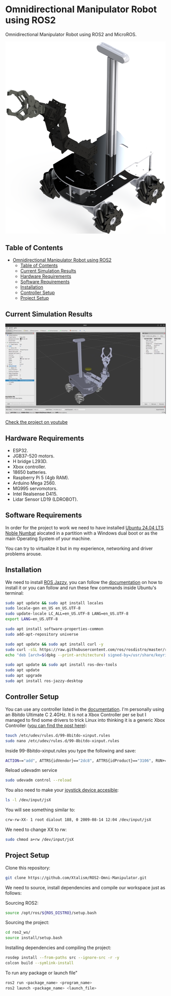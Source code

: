 # Omnidirectional Manipulator Robot using ROS2

Omnidirectional Manipulator Robot using ROS2 and MicroROS.

![Omnidirectional Manipulator](render.png)

## Table of Contents
- [Omnidirectional Manipulator Robot using ROS2](#omnidirectional-manipulator-robot-using-ros2)
  - [Table of Contents](#table-of-contents)
  - [Current Simulation Results](#current-simulation-results)
  - [Hardware Requirements](#hardware-requirements)
  - [Software Requirements](#software-requirements)
  - [Installation](#installation)
  - [Controller Setup](#controller-setup)
  - [Project Setup](#project-setup)

## Current Simulation Results
[![Demonstration](thumbnail.png)](https://github.com/user-attachments/assets/ba8df593-bef8-4f35-8d6c-bd66c7a07a65)

[Check the project on youtube](https://youtu.be/Ag-K_ZEC1xM) 

## Hardware Requirements
- ESP32.
- JGB37-520 motors.
- H bridge L293D.
- Xbox controller.
- 18650 batteries.
- Raspberry Pi 5 (4gb RAM).
- Arduino Mega 2560.
- MG995 servomotors.
- Intel Realsense D415.
- Lidar Sensor LD19 (LDROBOT).

## Software Requirements
In order for the project to work we need to have installed [Ubuntu 24.04 LTS Noble Numbat](https://releases.ubuntu.com/noble/) alocated
in a partition with a Windows dual boot or as the main Operating System of your machine. 

You can try to virtualize it but in my experience, networking and driver problems arouse.

## Installation
We need to install [ROS Jazzy](https://wiki.ros.org/jazzy), you can follow the [documentation](https://docs.ros.org/en/jazzy/Installation/Ubuntu-Install-Debs.html) on how to install it or you can follow and run these few commands inside Ubuntu's terminal:

```bash
sudo apt update && sudo apt install locales
sudo locale-gen en_US en_US.UTF-8
sudo update-locale LC_ALL=en_US.UTF-8 LANG=en_US.UTF-8
export LANG=en_US.UTF-8
```

```bash
sudo apt install software-properties-common
sudo add-apt-repository universe
```

```bash
sudo apt update && sudo apt install curl -y
sudo curl -sSL https://raw.githubusercontent.com/ros/rosdistro/master/ros.key -o /usr/share/keyrings/ros-archive-keyring.gpg
echo "deb [arch=$(dpkg --print-architecture) signed-by=/usr/share/keyrings/ros-archive-keyring.gpg] http://packages.ros.org/ros2/ubuntu $(. /etc/os-release && echo $UBUNTU_CODENAME) main" | sudo tee /etc/apt/sources.list.d/ros2.list > /dev/null
```

```bash
sudo apt update && sudo apt install ros-dev-tools
sudo apt update
sudo apt upgrade
sudo apt install ros-jazzy-desktop
```

## Controller Setup
You can use any controller listed in the [documentation](http://wiki.ros.org/joy). I'm personally
using an 8bitdo Ultimate C 2.4GHz. It is not a Xbox Controller per se but I managed to find some drivers to 
trick Linux into thinking it is a generic Xbox Controller ([you can find the post here](https://gist.github.com/ammuench/0dcf14faf4e3b000020992612a2711e2)):

```bash
touch /etc/udev/rules.d/99-8bitdo-xinput.rules
sudo nano /etc/udev/rules.d/99-8bitdo-xinput.rules
```
Inside 99-8bitdo-xinput.rules you type the following and save:
```bash
ACTION=="add", ATTRS{idVendor}=="2dc8", ATTRS{idProduct}=="3106", RUN+="/sbin/modprobe xpad", RUN+="/bin/sh -c 'echo 2dc8 3106 > /sys/bus/usb/drivers/xpad/new_id'"
```

Reload udevadm service
```bash
sudo udevadm control --reload
```

You also need to make your [joystick device accesible](http://wiki.ros.org/joy/Tutorials/ConfiguringALinuxJoystick):

```bash
ls -l /dev/input/jsX
```

You will see something similar to:
```bash
crw-rw-XX- 1 root dialout 188, 0 2009-08-14 12:04 /dev/input/jsX
```

We need to change XX to rw:
```bash
sudo chmod a+rw /dev/input/jsX
```

## Project Setup

Clone this repository:

```bash
git clone https://github.com/Xtalism/ROS2-Omni-Manipulator.git
```

We need to source, install dependencies and compile our workspace just as follows:

Sourcing ROS2:
```bash
source /opt/ros/${ROS_DISTRO}/setup.bash
```

Sourcing the project:
```bash
cd ros2_ws/
source install/setup.bash
```
Installing dependencies and compiling the project:
```bash
rosdep install --from-paths src --ignore-src -r -y
colcon build --symlink-install
```

To run any package or launch file"

```bash
ros2 run <package_name> <program_name>
ros2 launch <package_name> <launch_file>
```
